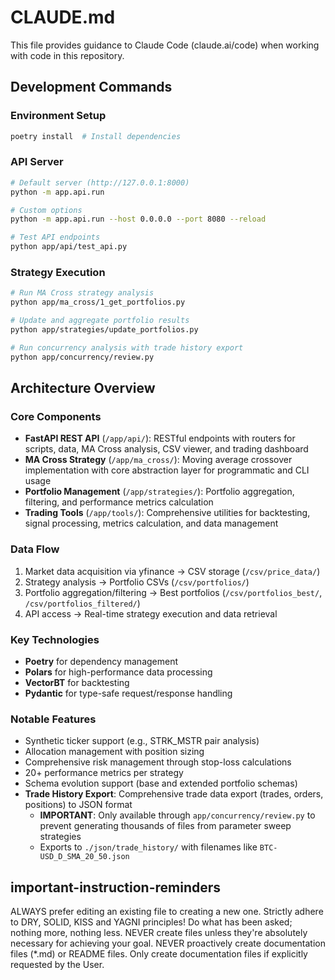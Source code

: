 # CLAUDE.md

This file provides guidance to Claude Code (claude.ai/code) when working with code in this repository.

## Development Commands

### Environment Setup

```bash
poetry install  # Install dependencies
```

### API Server

```bash
# Default server (http://127.0.0.1:8000)
python -m app.api.run

# Custom options
python -m app.api.run --host 0.0.0.0 --port 8080 --reload

# Test API endpoints
python app/api/test_api.py
```

### Strategy Execution

```bash
# Run MA Cross strategy analysis
python app/ma_cross/1_get_portfolios.py

# Update and aggregate portfolio results
python app/strategies/update_portfolios.py

# Run concurrency analysis with trade history export
python app/concurrency/review.py
```

## Architecture Overview

### Core Components

- **FastAPI REST API** (`/app/api/`): RESTful endpoints with routers for scripts, data, MA Cross analysis, CSV viewer, and trading dashboard
- **MA Cross Strategy** (`/app/ma_cross/`): Moving average crossover implementation with core abstraction layer for programmatic and CLI usage
- **Portfolio Management** (`/app/strategies/`): Portfolio aggregation, filtering, and performance metrics calculation
- **Trading Tools** (`/app/tools/`): Comprehensive utilities for backtesting, signal processing, metrics calculation, and data management

### Data Flow

1. Market data acquisition via yfinance → CSV storage (`/csv/price_data/`)
2. Strategy analysis → Portfolio CSVs (`/csv/portfolios/`)
3. Portfolio aggregation/filtering → Best portfolios (`/csv/portfolios_best/`, `/csv/portfolios_filtered/`)
4. API access → Real-time strategy execution and data retrieval

### Key Technologies

- **Poetry** for dependency management
- **Polars** for high-performance data processing
- **VectorBT** for backtesting
- **Pydantic** for type-safe request/response handling

### Notable Features

- Synthetic ticker support (e.g., STRK_MSTR pair analysis)
- Allocation management with position sizing
- Comprehensive risk management through stop-loss calculations
- 20+ performance metrics per strategy
- Schema evolution support (base and extended portfolio schemas)
- **Trade History Export**: Comprehensive trade data export (trades, orders, positions) to JSON format
  - **IMPORTANT**: Only available through `app/concurrency/review.py` to prevent generating thousands of files from parameter sweep strategies
  - Exports to `./json/trade_history/` with filenames like `BTC-USD_D_SMA_20_50.json`

## important-instruction-reminders

ALWAYS prefer editing an existing file to creating a new one.
Strictly adhere to DRY, SOLID, KISS and YAGNI principles!
Do what has been asked; nothing more, nothing less.
NEVER create files unless they're absolutely necessary for achieving your goal.
NEVER proactively create documentation files (\*.md) or README files. Only create documentation files if explicitly requested by the User.
